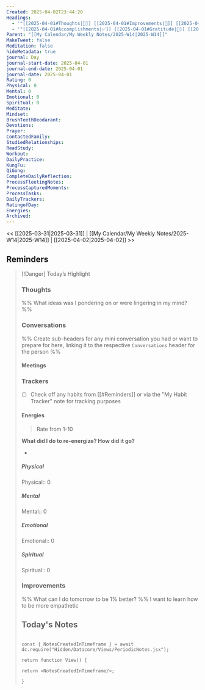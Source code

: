 ```yaml
---
Created: 2025-04-02T23:44:20
Headings:
  - '"[[2025-04-01#Thoughts|💭]] [[2025-04-01#Improvements|💪]] [[2025-04-01#Obstacles|🚧]]": '
  - '"[[2025-04-01#Accomplishments|✅]] [[2025-04-01#Gratitude|🙏]] [[2025-04-01#Content Log|📚]]": '
Parent: "[[My Calendar/My Weekly Notes/2025-W14|2025-W14]]"
MakeTweet: false
Meditation: false
hideMetadata: true
journal: Day
journal-start-date: 2025-04-01
journal-end-date: 2025-04-01
journal-date: 2025-04-01
Rating: 0
Physical: 0
Mental: 0
Emotional: 0
Spiritual: 0
Meditate: 
Mindset: 
BrushTeethDeodarant: 
Devotions: 
Prayer: 
ContactedFamily: 
StudiedRelationships: 
ReadStudy: 
Workout: 
DailyPractice: 
KungFu: 
QiGong: 
CompleteDailyReflection: 
ProcessFleetingNotes: 
ProcessCapturedMoments: 
ProcessTasks: 
DailyTrackers: 
RatingofDay: 
Energies: 
Archived:
---
```


<< [[2025-03-31|2025-03-31]] | [[My Calendar/My Weekly Notes/2025-W14|2025-W14]] | [[2025-04-02|2025-04-02]] >>

## Reminders

> [!Danger] Today’s Highlight
> <!-- Deprecated query: #todaysHighlight tag being removed. Replace with field:: type = "todaysHighlight" 
> ```meta-bind
INPUT[textArea(label("Today’s Highlight"), bindTarget("this#todaysHighlight"))] -->

**Today's Big 3**

1. 
2. 
3. 

Remember [[2025-03-31#Improvements]]
### Routines
#### Morning
- Meditation:: false — ` Meditate
- [ ] Brush Teeth & Deodorant
- [ ] [Mindset](#Mindset)
- [ ] Plan Your [[#Today|Day]]

#### Work

#### Trading

#### Evening
- MakeTweet:: false — ` Complete Daily [Reflection](#Reflection)
- [ ] Sort through [[FleetingNotesApp#From 2025-04-01|My Fleeting Notes]]
- [ ] Daily [[#Trackers|Trackers]]
- [ ] Plan for tomorrow

## Tasks
```todoist
filter: "Apr 1"
```

## Journals

### Mindset
#### Gratitude
##### **3 things I'm grateful for in my life:**
- 

##### **3 things I'm grateful for about myself:**
- 

#### Morning Mindset

##### **I'm excited today for:**

##### **One word to describe the person I want to be today would be \_ because:**

##### **Someone who needs me on my a-game/needs my help today is:**

##### **What's a potential obstacle/stressful situation for today and how would my best self deal with it?**

##### **Someone I could surprise with a note, gift, or sign of appreciation is:**

##### **One action I could take today to demonstrate excellence or real value is:**

##### **One bold action I could take today is:**

##### **An overseeing high performance coach would tell me today that:**

##### **The big projects I should keep in mind, even if I don't work on them today, are:**

##### **I know today would be successful if I did or felt this by the end:**

---
## Today
## Reflection

### Rating

Rating:: 0

### Summary
Overview and your general feeling of the day. What kind of day was it?
`INPUT[textArea():Summary]`
### Story
'Highlight reel' of significant events throughout the day - emotional, insightful or significant. Why did it matter? (Separate events with bullet points)
`INPUT[textArea():Story]`

### Accomplishments

%% What did I get done today? - Skipping this for now %%

### Obstacles
%% What was an obstacle I faced, how did I deal with it, and what can I learn from for the future? %%
%% Any bullet list with `#log/obstacle` will show up below %%

%% What was an obstacle I faced, how did I deal with it, and what can I learn from for the future? %%
%% Any log with `obstacle:: x` will show up below %%

```dataview
table obstacle as "Obstacles"
from ""
where obstacle
and date(created).day = date(today).day
and date(created).month = date(today).month
and date(created).year = date(today).year
```
### Content Log
%% What were some insightful inputs and sources that I could process now? %%

<!-- Deprecated query: #input or #inputCollection tag being removed. Replace with field:: type = "input" or "inputCollection"
```dataview
table Status, Links, Source
FROM  (#input OR #inputCollection) AND !"Hidden"
WHERE !Status
and date(created).day = date(today).day
and date(created).month = date(today).month
and date(created).year = date(today).year
SORT Created desc
``` -->
### Thoughts
%% What ideas was I pondering on or were lingering in my mind? %%

<!-- Deprecated query: #thought tag being removed. Replace with field:: type = "thought"
```dataview
table Status, Links, Source
FROM  #thought AND !"Hidden"
WHERE !Status
and date(created).day = date(today).day
and date(created).month = date(today).month
and date(created).year = date(today).year
SORT Created desc
``` -->
### Conversations
%% Create sub-headers for any mini conversation you had or want to prepare for here, linking it to the respective `Conversations` header for the person %%
#### Meetings

<!-- Deprecated query: #meeting tag being removed. Replace with field:: type = "meeting"
```dataview
table Status, Links, Source
FROM  #meeting AND !"Hidden"
WHERE !Status
and date(created).day = date(today).day
and date(created).month = date(today).month
and date(created).year = date(today).year
SORT Created desc
``` -->

### Trackers
- [ ] Check off any habits from [[#Reminders]] or via the "My Habit Tracker" note for tracking purposes

#### Energies

> Rate from 1-10

**What did I do to re-energize? How did it go?**

- 

##### Physical

Physical:: 0

##### Mental

Mental:: 0

##### Emotional

Emotional:: 0

##### Spiritual

Spiritual:: 0

### Improvements
%% What can I do tomorrow to be 1% better? %%
I want to learn how to be more empathetic

## Today's Notes

```datacorejsx

const { NotesCreatedInTimeframe } = await dc.require("Hidden/Datacore/Views/PeriodicNotes.jsx");

return function View() {

return <NotesCreatedInTimeframe/>;

}

```
